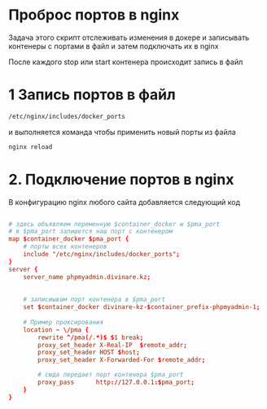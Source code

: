 # Проброс портов в nginx 
Задача этого скрипт отслеживать изменения в докере и записывать контенеры с портами в файл и затем подключать их в nginx

После каждого stop или start контенера происходит запись в файл

# 1 Запись портов в файл

```bash
/etc/nginx/includes/docker_ports
```

и выполняется команда чтобы применить новый порты из файла
```bash
nginx reload
```

# 2. Подключение портов в nginx

В конфигурацию nginx любого сайта добавляется следующий код

```conf

# здесь объявляем переменную $container_docker и $pma_port 
# в $pma_port запишется наш порт с контенером
map $container_docker $pma_port {
    # порты всех контенеров
    include "/etc/nginx/includes/docker_ports";
}
server {
    server_name phpmyadmin.divinare.kz;
    
    
    # записиывам порт контенера в $pma_port
    set $container_docker divinare-kz-$container_prefix-phpmyadmin-1;
    
    # Пример проксирования
    location ~ \/pma {
        rewrite ^/pma(/.*)$ $1 break;
        proxy_set_header X-Real-IP  $remote_addr;
        proxy_set_header HOST $host;
        proxy_set_header X-Forwarded-For $remote_addr;

        # сюда передает порт контенера $pma_port
        proxy_pass      http://127.0.0.1:$pma_port;
    }
}

```
